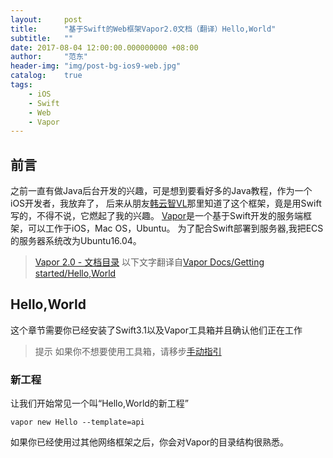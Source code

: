 ```yaml
---
layout:     post
title:      "基于Swift的Web框架Vapor2.0文档（翻译）Hello,World"
subtitle:   ""
date: 2017-08-04 12:00:00.000000000 +08:00
author:     "范东"
header-img: "img/post-bg-ios9-web.jpg"
catalog:    true
tags:
    - iOS
    - Swift
    - Web
    - Vapor
---
```

## 前言
之前一直有做Java后台开发的兴趣，可是想到要看好多的Java教程，作为一个iOS开发者，我放弃了，
后来从朋友[韩云智VL](http://www.jianshu.com/u/92f7630a351b)那里知道了这个框架，竟是用Swift写的，不得不说，它燃起了我的兴趣。
[Vapor](http://vapor.codes)是一个基于Swift开发的服务端框架，可以工作于iOS，Mac OS，Ubuntu。
为了配合Swift部署到服务器,我把ECS的服务器系统改为Ubuntu16.04。
> [Vapor 2.0 - 文档目录](http://www.jianshu.com/p/155866779a8e)
> 以下文字翻译自[Vapor Docs/Getting started/Hello,World](https://docs.vapor.codes/2.0/getting-started/hello-world/)
## Hello,World
这个章节需要你已经安装了Swift3.1以及Vapor工具箱并且确认他们正在工作
>提示
>如果你不想要使用工具箱，请移步[手动指引](https://docs.vapor.codes/2.0/getting-started/manual/)

### 新工程
让我们开始常见一个叫“Hello,World的新工程”
```
vapor new Hello --template=api
```
如果你已经使用过其他网络框架之后，你会对Vapor的目录结构很熟悉。
